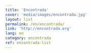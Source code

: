 ```yaml
---
title: 'Encontrada'
cover: 'media/images/encontrada.jpg'
layout: list
permalink: /en/encontrada/
link: 'http://encontrada.org'
lang: en
category: encontrada
ref: encontrada-list
---
```


